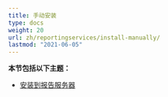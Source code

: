 ```yaml
---
title: 手动安装
type: docs
weight: 20
url: zh/reportingservices/install-manually/
lastmod: "2021-06-05"
---
```


**本节包括以下主题：**

- [安装到报告服务器](/pdf/reportingservices/install-to-report-server/)